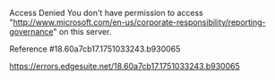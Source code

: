 Access Denied
You don't have permission to access "http://www.microsoft.com/en-us/corporate-responsibility/reporting-governance" on this server.

Reference #18.60a7cb17.1751033243.b930065

https://errors.edgesuite.net/18.60a7cb17.1751033243.b930065